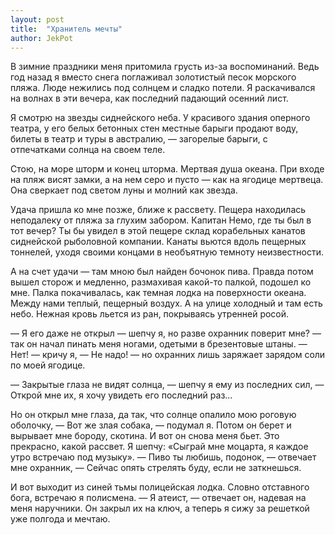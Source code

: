 ```yaml
---
layout: post
title:  "Хранитель мечты"
author: JekPot
---
```


В зимние праздники меня притомила грусть из-за воспоминаний. Ведь год назад я вместо снега поглаживал золотистый песок морского пляжа. Люде нежились под солнцем и сладко потели. Я раскачивался на волнах в эти вечера, как последний падающий осенний лист.

Я смотрю на звезды сиднейского неба. У красивого здания оперного театра, у его белых бетонных стен местные барыги продают воду, билеты в театр и туры в австралию, — загорелые барыги, с отпечатками солнца на своем теле.

Стою, на море шторм и конец шторма. Мертвая душа океана. При входе на пляж висят замки, а на нем серо и пусто — как на ягодице мертвеца. Она сверкает под светом луны и молний как звезда.

Удача пришла ко мне позже, ближе к рассвету. Пещера находилась неподалеку от пляжа за глухим забором. Капитан Немо, где ты был в тот вечер? Ты бы увидел в этой пещере склад корабельных канатов сиднейской рыболовной компании. Канаты вьются вдоль пещерных тоннелей, уходя своими концами в необъятную темноту неизвестности.

А на счет удачи — там мною был найден бочонок пива. Правда потом вышел сторож и медленно, размахивая какой-то палкой, подошел ко мне. Палка покачивалась, как темная лодка на поверхности океана. Между нами теплый, пещерный воздух. А на улице холодный и там есть небо. Нежная кровь льется из ран, покрываясь утренней росой.

— Я его даже не открыл — шепчу я, но разве охранник поверит мне? — так он начал пинать меня ногами, одетыми в брезентовые штаны. — Нет! — кричу я, — Не надо! — но охранних лишь заряжает зарядом соли по моей ягодице.

— Закрытые глаза не видят солнца, — шепчу я ему из последних сил, — Открой мне их, я хочу увидеть его последний раз...

Но он открыл мне глаза, да так, что солнце опалило мою роговую оболочку, — Вот же злая собака, — подумал я. Потом он берет и вырывает мне бороду, скотина. И вот он снова меня бьет. Это прекрасно, какой рассвет. Я шепчу: «Сыграй мне моцарта, я каждое утро встречаю под музыку». — Пиво ты любишь, подонок, — отвечает мне охранник, — Сейчас опять стрелять буду, если не заткнешься.

И вот выходит из синей тьмы полицейская лодка. Словно отставного бога, встречаю я полисмена. — Я атеист, — отвечает он, надевая на меня наручники. Он закрыл их на ключ, а теперь я сижу за решеткой уже полгода и мечтаю.